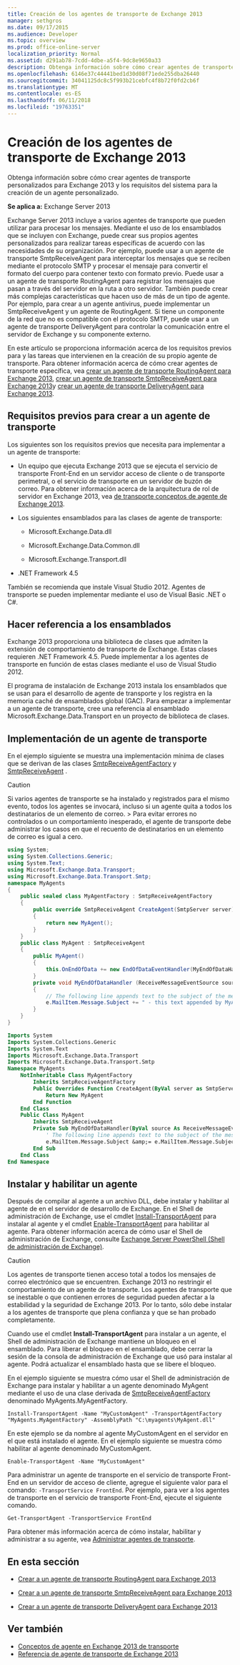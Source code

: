 ```yaml
---
title: Creación de los agentes de transporte de Exchange 2013
manager: sethgros
ms.date: 09/17/2015
ms.audience: Developer
ms.topic: overview
ms.prod: office-online-server
localization_priority: Normal
ms.assetid: d291ab78-7cdd-4dbe-a5f4-9dc8e9650a33
description: Obtenga información sobre cómo crear agentes de transporte personalizados para Exchange 2013 y los requisitos del sistema para la creación de un agente personalizado.
ms.openlocfilehash: 6146e37c44441bed1d30d08f71ede255dba26440
ms.sourcegitcommit: 34041125dc8c5f993b21cebfc4f8b72f0fd2cb6f
ms.translationtype: MT
ms.contentlocale: es-ES
ms.lasthandoff: 06/11/2018
ms.locfileid: "19763351"
---
```

# <a name="creating-transport-agents-for-exchange-2013"></a>Creación de los agentes de transporte de Exchange 2013

Obtenga información sobre cómo crear agentes de transporte personalizados para Exchange 2013 y los requisitos del sistema para la creación de un agente personalizado.
  
**Se aplica a:** Exchange Server 2013
  
Exchange Server 2013 incluye a varios agentes de transporte que pueden utilizar para procesar los mensajes. Mediante el uso de los ensamblados que se incluyen con Exchange, puede crear sus propios agentes personalizados para realizar tareas específicas de acuerdo con las necesidades de su organización. Por ejemplo, puede usar a un agente de transporte SmtpReceiveAgent para interceptar los mensajes que se reciben mediante el protocolo SMTP y procesar el mensaje para convertir el formato del cuerpo para contener texto con formato previo. Puede usar a un agente de transporte RoutingAgent para registrar los mensajes que pasan a través del servidor en la ruta a otro servidor. También puede crear más complejas características que hacen uso de más de un tipo de agente. Por ejemplo, para crear a un agente antivirus, puede implementar un SmtpReceiveAgent y un agente de RoutingAgent. Si tiene un componente de la red que no es compatible con el protocolo SMTP, puede usar a un agente de transporte DeliveryAgent para controlar la comunicación entre el servidor de Exchange y su componente externo. 
  
En este artículo se proporciona información acerca de los requisitos previos para y las tareas que intervienen en la creación de su propio agente de transporte. Para obtener información acerca de cómo crear agentes de transporte específica, vea [crear un agente de transporte RoutingAgent para Exchange 2013](how-to-create-a-routingagent-transport-agent-for-exchange-2013.md), [crear un agente de transporte SmtpReceiveAgent para Exchange 2013](how-to-create-an-smtpreceiveagent-transport-agent-for-exchange-2013.md)y [crear un agente de transporte DeliveryAgent para Exchange 2013](how-to-create-a-deliveryagent-transport-agent-for-exchange-2013.md).
  
## <a name="prerequisites-for-creating-a-transport-agent"></a>Requisitos previos para crear a un agente de transporte
<a name="bk_prerequisites"> </a>

Los siguientes son los requisitos previos que necesita para implementar a un agente de transporte:
  
- Un equipo que ejecuta Exchange 2013 que se ejecuta el servicio de transporte Front-End en un servidor acceso de cliente o de transporte perimetral, o el servicio de transporte en un servidor de buzón de correo. Para obtener información acerca de la arquitectura de rol de servidor en Exchange 2013, vea [de transporte conceptos de agente de Exchange 2013](transport-agent-concepts-in-exchange-2013.md).
    
- Los siguientes ensamblados para las clases de agente de transporte:
    
  - Microsoft.Exchange.Data.dll
    
  - Microsoft.Exchange.Data.Common.dll
    
  - Microsoft.Exchange.Transport.dll
    
- .NET Framework 4.5
    
También se recomienda que instale Visual Studio 2012. Agentes de transporte se pueden implementar mediante el uso de Visual Basic .NET o C#.
  
## <a name="referencing-the-assemblies"></a>Hacer referencia a los ensamblados
<a name="bk_ReferenceAssemblies"> </a>

Exchange 2013 proporciona una biblioteca de clases que admiten la extensión de comportamiento de transporte de Exchange. Estas clases requieren .NET Framework 4.5. Puede implementar a los agentes de transporte en función de estas clases mediante el uso de Visual Studio 2012.
  
El programa de instalación de Exchange 2013 instala los ensamblados que se usan para el desarrollo de agente de transporte y los registra en la memoria caché de ensamblados global (GAC). Para empezar a implementar a un agente de transporte, cree una referencia al ensamblado Microsoft.Exchange.Data.Transport en un proyecto de biblioteca de clases.
  
## <a name="implementing-a-transport-agent"></a>Implementación de un agente de transporte
<a name="bk_implementationExample"> </a>

En el ejemplo siguiente se muestra una implementación mínima de clases que se derivan de las clases [SmtpReceiveAgentFactory](https://msdn.microsoft.com/library/Microsoft.Exchange.Data.Transport.Smtp.SmtpReceiveAgentFactory.aspx) y [SmtpReceiveAgent](https://msdn.microsoft.com/library/Microsoft.Exchange.Data.Transport.Smtp.SmtpReceiveAgent.aspx) . 
  
> [!CAUTION]
> Si varios agentes de transporte se ha instalado y registrados para el mismo evento, todos los agentes se invocará, incluso si un agente quita a todos los destinatarios de un elemento de correo. > Para evitar errores no controlados o un comportamiento inesperado, el agente de transporte debe administrar los casos en que el recuento de destinatarios en un elemento de correo es igual a cero. 
  
```cs
using System;
using System.Collections.Generic;
using System.Text;
using Microsoft.Exchange.Data.Transport;
using Microsoft.Exchange.Data.Transport.Smtp;
namespace MyAgents
{
    public sealed class MyAgentFactory : SmtpReceiveAgentFactory
    {
        public override SmtpReceiveAgent CreateAgent(SmtpServer server)
        {
            return new MyAgent();
        }
    }
    public class MyAgent : SmtpReceiveAgent
    {
        public MyAgent()
        {
            this.OnEndOfData += new EndOfDataEventHandler(MyEndOfDataHandler);
        }
        private void MyEndOfDataHandler (ReceiveMessageEventSource source, EndOfDataEventArgs e)
        {
            // The following line appends text to the subject of the message that caused the event.
            e.MailItem.Message.Subject += " - this text appended by MyAgent";
        }
    }
}
```

```vb
Imports System
Imports System.Collections.Generic
Imports System.Text
Imports Microsoft.Exchange.Data.Transport
Imports Microsoft.Exchange.Data.Transport.Smtp
Namespace MyAgents
    NotInheritable Class MyAgentFactory
        Inherits SmtpReceiveAgentFactory
        Public Overrides Function CreateAgent(ByVal server as SmtpServer) As SmtpReceiveAgent
            Return New MyAgent
        End Function
    End Class
    Public Class MyAgent
        Inherits SmtpReceiveAgent
        Private Sub MyEndOfDataHandler(ByVal source As ReceiveMessageEventSource, ByVal e As EndOfDataEventArgs) Handles Me.OnEndOfData
            ' The following line appends text to the subject of the message that caused the event.
            e.MailItem.Message.Subject &amp;= e.MailItem.Message.Subject + " - this text appended by MyAgent"
        End Sub
    End Class
End Namespace
```

## <a name="installing-and-enabling-an-agent"></a>Instalar y habilitar un agente
<a name="bk_InstallEnable"> </a>

Después de compilar al agente a un archivo DLL, debe instalar y habilitar al agente de en el servidor de desarrollo de Exchange. En el Shell de administración de Exchange, use el cmdlet [Install-TransportAgent](http://technet.microsoft.com/en-us/library/aa997998.aspx) para instalar al agente y el cmdlet [Enable-TransportAgent](http://technet.microsoft.com/en-us/library/bb124921.aspx) para habilitar al agente. Para obtener información acerca de cómo usar el Shell de administración de Exchange, consulte [Exchange Server PowerShell (Shell de administración de Exchange)](https://docs.microsoft.com/en-us/powershell/exchange/exchange-server/exchange-management-shell?view=exchange-ps).
  
> [!CAUTION]
> Los agentes de transporte tienen acceso total a todos los mensajes de correo electrónico que se encuentren. Exchange 2013 no restringir el comportamiento de un agente de transporte. Los agentes de transporte que se inestable o que contienen errores de seguridad pueden afectar a la estabilidad y la seguridad de Exchange 2013. Por lo tanto, sólo debe instalar a los agentes de transporte que plena confianza y que se han probado completamente. 
  
Cuando use el cmdlet **Install-TransportAgent** para instalar a un agente, el Shell de administración de Exchange mantiene un bloqueo en el ensamblado. Para liberar el bloqueo en el ensamblado, debe cerrar la sesión de la consola de administración de Exchange que usó para instalar al agente. Podrá actualizar el ensamblado hasta que se libere el bloqueo. 
  
En el ejemplo siguiente se muestra cómo usar el Shell de administración de Exchange para instalar y habilitar a un agente denominado MyAgent mediante el uso de una clase derivada de [SmtpReceiveAgentFactory](https://msdn.microsoft.com/library/Microsoft.Exchange.Data.Transport.Smtp.SmtpReceiveAgentFactory.aspx) denominado MyAgents.MyAgentFactory. 
  
 `Install-TransportAgent -Name "MyCustomAgent" -TransportAgentFactory "MyAgents.MyAgentFactory" -AssemblyPath "C:\myagents\MyAgent.dll"`
  
En este ejemplo se da nombre al agente MyCustomAgent en el servidor en el que está instalado el agente. En el ejemplo siguiente se muestra cómo habilitar al agente denominado MyCustomAgent.
  
 `Enable-TransportAgent -Name "MyCustomAgent"`
  
Para administrar un agente de transporte en el servicio de transporte Front-End en un servidor de acceso de cliente, agregue el siguiente valor para el comando: `-TransportService FrontEnd`. Por ejemplo, para ver a los agentes de transporte en el servicio de transporte Front-End, ejecute el siguiente comando.
  
 `Get-TransportAgent -TransportService FrontEnd`
  
Para obtener más información acerca de cómo instalar, habilitar y administrar a su agente, vea [Administrar agentes de transporte](http://technet.microsoft.com/en-us/library/bb125175%28v=exchg.150%29.aspx).
  
## <a name="in-this-section"></a>En esta sección
<a name="bk_inthissection"> </a>

- [Crear a un agente de transporte RoutingAgent para Exchange 2013](how-to-create-a-routingagent-transport-agent-for-exchange-2013.md)
    
- [Crear a un agente de transporte SmtpReceiveAgent para Exchange 2013](how-to-create-an-smtpreceiveagent-transport-agent-for-exchange-2013.md)
    
- [Crear a un agente de transporte DeliveryAgent para Exchange 2013](how-to-create-a-deliveryagent-transport-agent-for-exchange-2013.md)
    
## <a name="see-also"></a>Ver también

- [Conceptos de agente en Exchange 2013 de transporte](transport-agent-concepts-in-exchange-2013.md)   
- [Referencia de agente de transporte de Exchange 2013](transport-agent-reference-for-exchange-2013.md)
    


